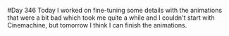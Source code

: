 #Day 346
Today I worked on fine-tuning some details with the animations that were a bit bad which took me quite a while and I couldn't start with Cinemachine, but tomorrow I think I can finish the animations.



